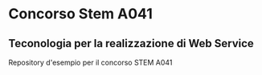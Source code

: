 # Concorso Stem A041 
## Teconologia per la realizzazione di Web Service
Repository d'esempio per il concorso STEM A041
